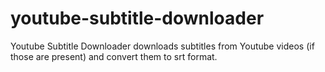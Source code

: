 # youtube-subtitle-downloader
Youtube Subtitle Downloader downloads subtitles from Youtube videos (if those are present) and convert them to srt format.
